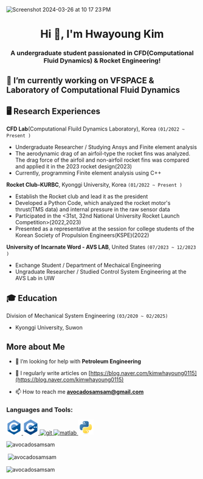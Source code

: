 <img width="595" alt="Screenshot 2024-03-26 at 10 17 23 PM" src="https://github.com/avocadosamsam/avocadosamsam/assets/37794451/c24775d4-a95a-4031-8d6b-a93bbbb16668">
<h1 align="center">Hi 👋, I'm Hwayoung Kim</h1>
<h3 align="center">A undergraduate student passionated in CFD(Computational Fluid Dynamics) & Rocket Engineering!</h3>


## 🔭 I’m currently working on **VFSPACE & Laboratory of Computational Fluid Dynamics**

## 🖥️ Research Experiences
**CFD Lab**(Computational Fluild Dynamics Laboratory), Korea ```(01/2022 ~ Present )```
+  Undergraduate Researcher / Studying Ansys and Finite element analysis
+  The aerodynamic drag of an airfoil-type the rocket fins was analyzed. The drag force of the airfoil and non-airfoil rocket fins was compared and applied it in the 2023 rocket design(2023)
+  Currently, programming Finite element analysis using C++

  

**Rocket Club-KURBC**, Kyonggi University, Korea ```(01/2022 ~ Present )```
+ Establish the Rocket club and lead it as the president
+ Developed a Python Code, which analyzed the rocket motor's thrust(TMS data) and internal pressure in the raw sensor data
+ Participated in the <31st, 32nd National University Rocket Launch Competition>(2022,2023)
+ Presented as a representative at the session for college students of the Korean Society of Propulsion Engineers(KSPE)(2022)



**University of Incarnate Word - AVS LAB**, United States ```(07/2023 ~ 12/2023 )```
+ Exchange Student / Department of Mechaical Engineering
+ Ungraduate Researcher / Studied Control System Engineering at the AVS Lab in UIW


## 🎓 Education
Division of Mechanical System Engineering ```(03/2020 ~ 02/2025)```
+ Kyonggi University, Suwon




## More about Me
- 🤝 I’m looking for help with **Petroleum Engineering**

- 📝 I regularly write articles on [https://blog.naver.com/kimwhayoung0115](https://blog.naver.com/kimwhayoung0115)

- 📫 How to reach me **avocadosamsam@gmail.com**






<p align="left">
</p>

<h3 align="left">Languages and Tools:</h3>
<p align="left"> <a href="https://www.cprogramming.com/" target="_blank" rel="noreferrer"> <img src="https://raw.githubusercontent.com/devicons/devicon/master/icons/c/c-original.svg" alt="c" width="40" height="40"/> </a> <a href="https://www.w3schools.com/cpp/" target="_blank" rel="noreferrer"> <img src="https://raw.githubusercontent.com/devicons/devicon/master/icons/cplusplus/cplusplus-original.svg" alt="cplusplus" width="40" height="40"/> </a> <a href="https://git-scm.com/" target="_blank" rel="noreferrer"> <img src="https://www.vectorlogo.zone/logos/git-scm/git-scm-icon.svg" alt="git" width="40" height="40"/> </a> <a href="https://www.mathworks.com/" target="_blank" rel="noreferrer"> <img src="https://upload.wikimedia.org/wikipedia/commons/2/21/Matlab_Logo.png" alt="matlab" width="40" height="40"/> </a> <a href="https://www.python.org" target="_blank" rel="noreferrer"> <img src="https://raw.githubusercontent.com/devicons/devicon/master/icons/python/python-original.svg" alt="python" width="40" height="40"/> </a> </p>
<p align="left"> <img src="https://komarev.com/ghpvc/?username=avocadosamsam&label=Profile%20views&color=0e75b6&style=flat" alt="avocadosamsam" /> </p>
<p>&nbsp;<img align="center" src="https://github-readme-stats.vercel.app/api?username=avocadosamsam&show_icons=true&locale=en" alt="avocadosamsam" /></p>

<p><img align="center" src="https://github-readme-streak-stats.herokuapp.com/?user=avocadosamsam&" alt="avocadosamsam" /></p>
